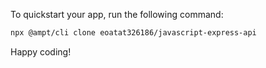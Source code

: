 To quickstart your app, run the following command: 

```bash
npx @ampt/cli clone eoatat326186/javascript-express-api
```

Happy coding!
